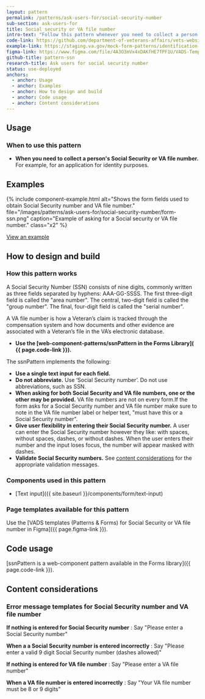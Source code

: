 ```yaml
---
layout: pattern
permalink: /patterns/ask-users-for/social-security-number
sub-section: ask-users-for
title: Social security or VA file number
intro-text: "Follow this pattern whenever you need to collect a person's Social Security or VA file number for an application."
code-link: https://github.com/department-of-veterans-affairs/vets-website/blob/main/src/platform/forms-system/src/js/web-component-patterns/ssnPattern.jsx
example-link: https://staging.va.gov/mock-form-patterns/identification-information
figma-link: https://www.figma.com/file/4A3O3mVx4xDAKfHE7fPF1U/VADS-Templates%2C-Patterns%2C-and-Forms?type=design&node-id=2988%3A23560&mode=design&t=93yXuwTXsWwWopry-1
github-title: pattern-ssn
research-title: Ask users for social security number
status: use-deployed
anchors:
  - anchor: Usage
  - anchor: Examples
  - anchor: How to design and build
  - anchor: Code usage
  - anchor: Content considerations
---
```


## Usage

### When to use this pattern

* **When you need to collect a person's Social Security or VA file number.** For example, for an application for identity purposes.

## Examples

{% include component-example.html alt="Shows the form fields used to obtain Social Security number and VA file number." file="/images/patterns/ask-users-for/social-security-number/form-ssn.png" caption="Example of asking for a Social security or VA file number." class="x2" %}

<a class="vads-c-action-link--blue" href="{{ page.example-link }}">
  View an example
</a>

## How to design and build

### How this pattern works

A Social Security Number (SSN) consists of nine digits, commonly written as three fields separated by hyphens: AAA-GG-SSSS. The first three-digit field is called the "area number". The central, two-digit field is called the "group number". The final, four-digit field is called the "serial number".

A VA file number is how a Veteran’s claim is tracked through the compensation system and how documents and other evidence are associated with a Veteran’s file in the VA’s electronic database.

* **Use the [web-component-patterns/ssnPattern in the Forms Library]( {{ page.code-link }}).**

The ssnPattern implements the following:

* **Use a single text input for each field.**
* **Do not abbreviate.** Use ‘Social Security number’. Do not use abbreviations, such as SSN.
* **When asking for both Social Security and VA file numbers, one or the other may be provided.** VA file numbers are not on every form.If the form asks for a Social Security number and VA file number make sure to note in the VA file number label or helper text, "must have this or a Social Security number".
* **Give user flexibility in entering their Social Security number.** A user can enter the Social Security number however they like: with spaces, without spaces, dashes, or without dashes. When the user enters their number and the input loses focus, the number will appear masked with dashes. 
* **Validate Social Security numbers.** See [content considerations](#content-considerations) for the appropriate validation messages.

### Components used in this pattern

* [Text input]({{ site.baseurl }}/components/form/text-input)

### Page templates available for this pattern

Use the [VADS templates (Patterns & Forms) for Social Security or VA file number in Figma]({{ page.figma-link }}).

## Code usage

[ssnPattern is a web-component pattern available in the Forms library]({{ page.code-link }}).

## Content considerations

### Error message templates for Social Security number and VA file number

**If nothing is entered for Social Security number**
: Say "Please enter a Social Security number"

**When a a Social Security number is entered incorrectly**
: Say "Please enter a valid 9 digit Social Security number (dashes allowed)"

**If nothing is entered for VA file number**
: Say "Please enter a VA file number"

**When a VA file number is entered incorrectly**
: Say "Your VA file number must be 8 or 9 digits"